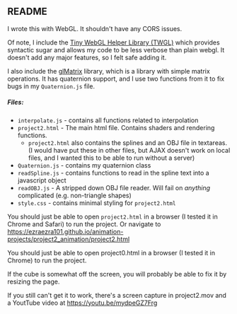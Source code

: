 ## README

I wrote this with WebGL. It shouldn't have any CORS issues.

Of note, I include the [Tiny WebGL Helper Library (TWGL)](https://twgljs.org/) which provides syntactic sugar and allows my code to be less verbose than plain webgl. It doesn't add any major features, so I felt safe adding it.

I also include the [glMatrix](http://glmatrix.net/) library, which is a library with simple matrix operations. It has quaternion support, and I use two functions from it to fix bugs in my `Quaternion.js` file.

##### Files:
- `interpolate.js` - contains all functions related to interpolation
- `project2.html` - The main html file. Contains shaders and rendering functions.
  - `project2.html` also contains the splines and an OBJ file in textareas. (I would have put these in other files, but AJAX doesn't work on local files, and I wanted this to be able to run without a server)
- `Quaternion.js` - contains my quaternion class
- `readSpline.js` - contains functions to read in the spline text into a javascript object
- `readOBJ.js` - A stripped down OBJ file reader. Will fail on *anything* complicated (e.g. non-triangle shapes)
- `style.css` - contains minimal styling for `project2.html`

You should just be able to open `project2.html` in a browser (I tested it in Chrome and Safari) to run the project. Or navigate to https://ezraezra101.github.io/animation-projects/project2_animation/project2.html

You should just be able to open project0.html in a browser (I tested it in Chrome) to run the project. 

If the cube is somewhat off the screen, you will probably be able to fix it by resizing the page.

If you still can't get it to work, there's a screen capture in project2.mov and a YoutTube video at https://youtu.be/mydpeGZ7Frg
